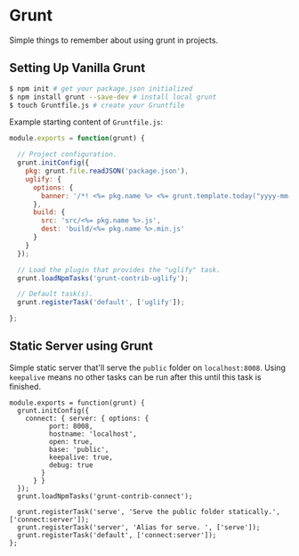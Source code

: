# Grunt
Simple things to remember about using grunt in projects.

## Setting Up Vanilla Grunt 
```bash
$ npm init # get your package.json initialized
$ npm install grunt --save-dev # install local grunt
$ touch Gruntfile.js # create your Gruntfile
```

Example starting content of `Gruntfile.js`:
```js
module.exports = function(grunt) {

  // Project configuration.
  grunt.initConfig({
    pkg: grunt.file.readJSON('package.json'),
    uglify: {
      options: {
        banner: '/*! <%= pkg.name %> <%= grunt.template.today("yyyy-mm-dd") %> */\n'
      },
      build: {
        src: 'src/<%= pkg.name %>.js',
        dest: 'build/<%= pkg.name %>.min.js'
      }
    }
  });

  // Load the plugin that provides the "uglify" task.
  grunt.loadNpmTasks('grunt-contrib-uglify');

  // Default task(s).
  grunt.registerTask('default', ['uglify']);

};
```

## Static Server using Grunt
Simple static server that'll serve the `public` folder on `localhost:8008`.
Using `keepalive` means no other tasks can be run after this until this task is finished.

```node
module.exports = function(grunt) {
  grunt.initConfig({
    connect: { server: { options: {
          port: 8008,
          hostname: 'localhost',
          open: true,
          base: 'public',
          keepalive: true,
          debug: true
        }
      } }
  });
  grunt.loadNpmTasks('grunt-contrib-connect');

  grunt.registerTask('serve', 'Serve the public folder statically.', ['connect:server']);
  grunt.registerTask('server', 'Alias for serve. ', ['serve']);
  grunt.registerTask('default', ['connect:server']);
};
```
